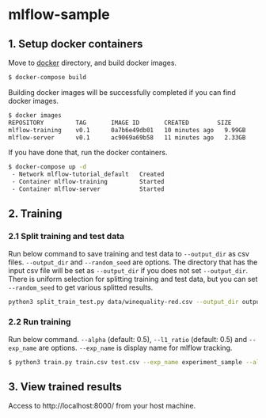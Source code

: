 # mlflow-sample
## 1. Setup docker containers

Move to [docker](docker) directory, and build docker images.

```bash
$ docker-compose build
```

Building docker images will be successfully completed if you can find docker images.

```bash
$ docker images
REPOSITORY         TAG       IMAGE ID       CREATED        SIZE
mlflow-training    v0.1      0a7b6e49db01   10 minutes ago   9.99GB
mlflow-server      v0.1      ac9069a69b58   11 minutes ago   2.33GB
```

If you have done that, run the docker containers.

```bash
$ docker-compose up -d
 - Network mlflow-tutorial_default   Created
 - Container mlflow-training         Started
 - Container mlflow-server           Started
```

## 2. Training
### 2.1 Split training and test data

Run below command to save training and test data to `--output_dir` as csv files. `--output_dir` and `--random_seed` are options. The directory that has the input csv file will be set as `--output_dir` if you does not set `--output_dir`. There is uniform selection for splitting training and test data, but you can set `--random_seed` to get various splitted results.


```bash
python3 split_train_test.py data/winequality-red.csv --output_dir output --random_seed 40
```

### 2.2 Run training

Run below command. `--alpha` (default: 0.5), `--l1_ratio` (default: 0.5) and `--exp_name` are options. `--exp_name` is display name for mlflow tracking.

```bash
$ python3 train.py train.csv test.csv --exp_name experiment_sample --alpha 0.5 --l1_ratio 0.5
```

## 3. View trained results

Access to http://localhost:8000/ from your host machine.
